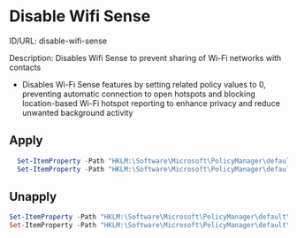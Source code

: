 # Disable Wifi Sense
ID/URL: disable-wifi-sense

Description: Disables Wifi Sense to prevent sharing of Wi-Fi networks with contacts

- Disables Wi-Fi Sense features by setting related policy values to 0, preventing automatic connection to open hotspots and blocking location-based Wi-Fi hotspot reporting to enhance privacy and reduce unwanted background activity



## Apply
```powershell
  Set-ItemProperty -Path "HKLM:\Software\Microsoft\PolicyManager\default\WiFi\AllowWiFiHotSpotReporting" -Name "Value" -Type DWord -Value 0
  Set-ItemProperty -Path "HKLM:\Software\Microsoft\PolicyManager\default\WiFi\AllowAutoConnectToWiFiSenseHotspots" -Name "Value" -Type DWord -Value 0
```

## Unapply
```powershell
Set-ItemProperty -Path "HKLM:\Software\Microsoft\PolicyManager\default\WiFi\AllowWiFiHotSpotReporting" -Name "Value" -Type DWord -Value 1
Set-ItemProperty -Path "HKLM:\Software\Microsoft\PolicyManager\default\WiFi\AllowAutoConnectToWiFiSenseHotspots" -Name "Value" -Type DWord -Value 1
```
